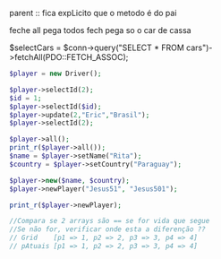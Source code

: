 parent :: fica expLicito que o metodo é do pai


feche all pega todos
fech pega so o car de cassa


$selectCars = $conn->query("SELECT * FROM cars")->fetchAll(PDO::FETCH_ASSOC);

```php
$player = new Driver();

$player->selectId(2);
$id = 1;
$player->selectId($id);
$player->update(2,"Eric","Brasil");
$player->selectId(2);

$player->all();
print_r($player->all());
$name = $player->setName("Rita");
$country = $player->setCountry("Paraguay");

$player->new($name, $country);
$player->newPlayer("Jesus51", "Jesus501");

print_r($player->newPlayer);

```

```php
//Compara se 2 arrays são == se for vida que segue
//Se não for, verificar onde esta a diferenção ??
// Grid    [p1 => 1, p2 => 2, p3 => 3, p4 => 4]
// pAtuais [p1 => 1, p2 => 2, p3 => 3, p4 => 4] 


```